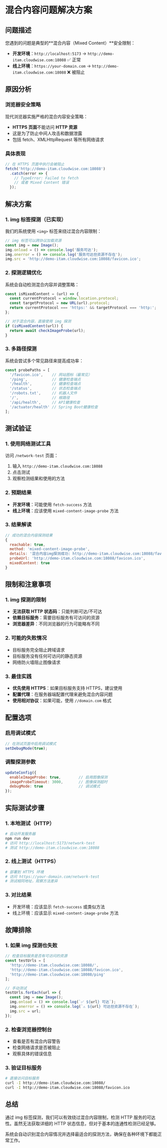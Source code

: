 # 混合内容问题解决方案

## 问题描述

您遇到的问题是典型的**混合内容（Mixed Content）**安全限制：

- **开发环境**：`http://localhost:5173` → `http://demo-itam.cloudwise.com:18088` ✅ 正常
- **线上环境**：`https://your-domain.com` → `http://demo-itam.cloudwise.com:18088` ❌ 被阻止

## 原因分析

### 浏览器安全策略
现代浏览器实施严格的混合内容安全策略：
- **HTTPS 页面**不能访问 **HTTP 资源**
- 这是为了防止中间人攻击和数据泄露
- 包括 fetch、XMLHttpRequest 等所有网络请求

### 具体表现
```javascript
// 在 HTTPS 页面中执行会被阻止
fetch('http://demo-itam.cloudwise.com:18088')
  .catch(error => {
    // TypeError: Failed to fetch
    // 或者 Mixed Content 错误
  });
```

## 解决方案

### 1. img 标签探测（已实现）

我们的系统使用 `<img>` 标签来绕过混合内容限制：

```javascript
// img 标签可以跨协议加载资源
const img = new Image();
img.onload = () => console.log('服务可达');
img.onerror = () => console.log('服务可达但资源不存在');
img.src = 'http://demo-itam.cloudwise.com:18088/favicon.ico';
```

### 2. 探测逻辑优化

系统会自动检测混合内容并调整策略：

```javascript
const isMixedContent = (url) => {
  const currentProtocol = window.location.protocol;
  const targetProtocol = new URL(url).protocol;
  return currentProtocol === 'https:' && targetProtocol === 'http:';
};

// 对于混合内容，直接使用 img 探测
if (isMixedContent(url)) {
  return await checkImageProbe(url);
}
```

### 3. 多路径探测

系统会尝试多个常见路径来提高成功率：

```javascript
const probePaths = [
  '/favicon.ico',    // 网站图标（最常见）
  '/ping',           // 健康检查端点
  '/health',         // 健康检查端点
  '/status',         // 状态检查端点
  '/robots.txt',     // 机器人文件
  '/',               // 根路径
  '/api/health',     // API健康检查
  '/actuator/health' // Spring Boot健康检查
];
```

## 测试验证

### 1. 使用网络测试工具
访问 `/network-test` 页面：
1. 输入 `http://demo-itam.cloudwise.com:18088`
2. 点击测试
3. 观察检测结果和使用的方法

### 2. 预期结果
- **开发环境**：可能使用 `fetch-success` 方法
- **线上环境**：应该使用 `mixed-content-image-probe` 方法

### 3. 结果解读
```javascript
// 成功的混合内容探测结果
{
  reachable: true,
  method: 'mixed-content-image-probe',
  details: '混合内容img探测成功: http://demo-itam.cloudwise.com:18088/favicon.ico',
  probeUrl: 'http://demo-itam.cloudwise.com:18088/favicon.ico',
  mixedContent: true
}
```

## 限制和注意事项

### 1. img 探测的限制
- **无法获取 HTTP 状态码**：只能判断可达/不可达
- **依赖目标服务**：需要目标服务有可访问的资源
- **浏览器差异**：不同浏览器的行为可能略有不同

### 2. 可能的失败情况
- 目标服务完全阻止跨域请求
- 目标服务没有任何可访问的静态资源
- 网络防火墙阻止图像请求

### 3. 最佳实践
- **优先使用 HTTPS**：如果目标服务支持 HTTPS，建议使用
- **配置代理**：在服务器端配置代理来避免混合内容问题
- **使用相对协议**：如果可能，使用 `//domain.com` 格式

## 配置选项

### 启用调试模式
```javascript
// 在测试页面中启用调试模式
setDebugMode(true);
```

### 调整探测参数
```javascript
updateConfig({
  enableImageProbe: true,        // 启用图像探测
  imageProbeTimeout: 3000,       // 图像探测超时
  debugMode: true                // 调试模式
});
```

## 实际测试步骤

### 1. 本地测试（HTTP）
```bash
# 启动开发服务器
npm run dev
# 访问 http://localhost:5173/network-test
# 测试 http://demo-itam.cloudwise.com:18088
```

### 2. 线上测试（HTTPS）
```bash
# 部署到 HTTPS 环境
# 访问 https://your-domain.com/network-test
# 测试相同地址，观察方法差异
```

### 3. 对比结果
- 开发环境：应该显示 `fetch-success` 或类似方法
- 线上环境：应该显示 `mixed-content-image-probe` 方法

## 故障排除

### 1. 如果 img 探测也失败
```javascript
// 检查目标服务是否有可访问的资源
const testUrls = [
  'http://demo-itam.cloudwise.com:18088/',
  'http://demo-itam.cloudwise.com:18088/favicon.ico',
  'http://demo-itam.cloudwise.com:18088/ping'
];

// 手动测试
testUrls.forEach(url => {
  const img = new Image();
  img.onload = () => console.log(`✅ ${url} 可达`);
  img.onerror = () => console.log(`⚠️ ${url} 可达但资源不存在`);
  img.src = url;
});
```

### 2. 检查浏览器控制台
- 查看是否有混合内容警告
- 检查网络请求是否被阻止
- 观察具体的错误信息

### 3. 验证目标服务
```bash
# 直接访问目标服务
curl -I http://demo-itam.cloudwise.com:18088/
curl -I http://demo-itam.cloudwise.com:18088/favicon.ico
```

## 总结

通过 img 标签探测，我们可以有效绕过混合内容限制，检测 HTTP 服务的可达性。虽然无法获取详细的 HTTP 状态信息，但对于基本的连通性检测已经足够。

系统会自动识别混合内容情况并选择最适合的探测方法，确保在各种环境下都能正常工作。
